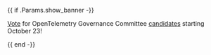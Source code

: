 {{ if .Params.show_banner -}}

<div class="o-banner">

[Vote](/blog/2023/gc-elections/) for
OpenTelemetry Governance Committee [candidates](/blog/2023/gc-candidates/)
starting October 23!

</div>
{{ end -}}
